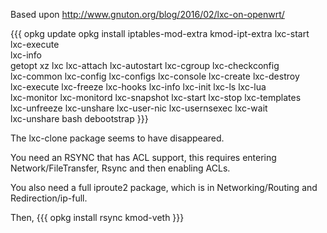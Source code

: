 Based upon http://www.gnuton.org/blog/2016/02/lxc-on-openwrt/

{{{
    opkg update
        opkg install iptables-mod-extra kmod-ipt-extra lxc-start lxc-execute \
        lxc-info \
        getopt xz lxc lxc-attach lxc-autostart lxc-cgroup lxc-checkconfig \
        lxc-common lxc-config lxc-configs lxc-console lxc-create lxc-destroy \
        lxc-execute lxc-freeze lxc-hooks lxc-info lxc-init lxc-ls lxc-lua \
        lxc-monitor lxc-monitord lxc-snapshot lxc-start lxc-stop lxc-templates \
        lxc-unfreeze lxc-unshare lxc-user-nic lxc-usernsexec lxc-wait \
        lxc-unshare bash debootstrap
}}}

The lxc-clone package seems to have disappeared.

You need an RSYNC that has ACL support, this requires entering
Network/FileTransfer, Rsync and then enabling ACLs.

You also need a full iproute2 package, which is in Networking/Routing and Redirection/ip-full.

Then,
{{{
opkg install rsync kmod-veth
}}}





        

